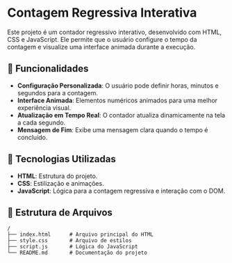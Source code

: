 # Contagem Regressiva Interativa

Este projeto é um contador regressivo interativo, desenvolvido com HTML, CSS e JavaScript. Ele permite que o usuário configure o tempo da contagem e visualize uma interface animada durante a execução.

## 📝 Funcionalidades

- **Configuração Personalizada**: O usuário pode definir horas, minutos e segundos para a contagem.
- **Interface Animada**: Elementos numéricos animados para uma melhor experiência visual.
- **Atualização em Tempo Real**: O contador atualiza dinamicamente na tela a cada segundo.
- **Mensagem de Fim**: Exibe uma mensagem clara quando o tempo é concluído.

## 🚀 Tecnologias Utilizadas

- **HTML**: Estrutura do projeto.
- **CSS**: Estilização e animações.
- **JavaScript**: Lógica para a contagem regressiva e interação com o DOM.

## 📂 Estrutura de Arquivos

```plaintext
/
├── index.html      # Arquivo principal do HTML
├── style.css       # Arquivo de estilos
├── script.js       # Lógica do JavaScript
└── README.md       # Documentação do projeto
